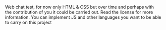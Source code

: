Web chat test, for now only HTML & CSS but over time and perhaps with the contribution of you it could be carried out. Read the license for more information.
You can implement JS and other languages you want to be able to carry on this project
